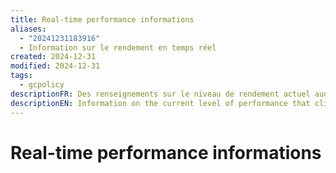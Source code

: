 ```yaml
---
title: Real-time performance informations
aliases:
  - "20241231183916"
  - Information sur le rendement en temps réel
created: 2024-12-31
modified: 2024-12-31
tags:
  - gcpolicy
descriptionFR: Des renseignements sur le niveau de rendement actuel auquel peuvent s’attendre les clients pour un service donné, par rapport à une norme établie.
descriptionEN: Information on the current level of performance that clients can expect to be provided for a service, relative to an established standard..
---
```

# Real-time performance informations
